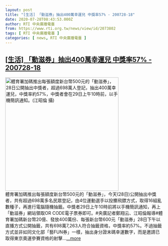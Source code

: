 ```yaml
---
layout: post
title: "[生活] 「動滋券」抽出400萬幸運兒 中獎率57% - 200728-18"
date: 2020-07-28T08:43:53.000Z
author: RTI 中央廣播電臺
from: https://www.rti.org.tw/news/view/id/2073802
tags: [ RTI 中央廣播電臺 ]
categories: [ news, RTI 中央廣播電臺 ]
---
```

<!--1595925833000-->
[[生活] 「動滋券」抽出400萬幸運兒 中獎率57% - 200728-18](https://www.rti.org.tw/news/view/id/2073802)
------

<div>
<img src="https://static.rti.org.tw/assets/thumbnails/2020/07/28/590381d7f91e9de532d9bd2f8cc2766e.jpg" width="360" alt="體育署加碼推出每張額度新台幣500元的「動滋券」，28日公開抽出中獎者，超過698萬人登記，抽出400萬幸運兒，中獎率約57%，中獎者會在29日上午10時前，以手機簡訊通知。(江昭倫 攝)" title="體育署加碼推出每張額度新台幣500元的「動滋券」，28日公開抽出中獎者，超過698萬人登記，抽出400萬幸運兒，中獎率約57%，中獎者會在29日上午10時前，以手機簡訊通知。(江昭倫 攝)"><br>體育署加碼推出每張額度新台幣500元的「動滋券」，今天(28日)公開抽出中獎者，共有超過698萬多名民眾登記，由4位運動選手以投擲飛鏢方式，取得16組亂數種子，再進行電腦隨機抽籤。中獎者29日上午10時前將以手機簡訊通知，再上「動滋券」網站領取OR CODE電子票券即可。#央廣記者鄭翔云、江昭倫報導#體育署加碼新台幣20億、發放400萬份、每張新台幣600元「動滋券」28日下午以直播方式公開抽籤，共有698萬7,263人符合抽籤資格，中獎率約57%。不過抽籤方式並非如同文化部「藝FUN券」一樣，抽出身分證末碼幸運數字，而是邀請已取得東京奧運參賽資格的射擊...<a target="_blank" href="https://www.rti.org.tw/news/view/id/2073802">...more</a>
</div>
